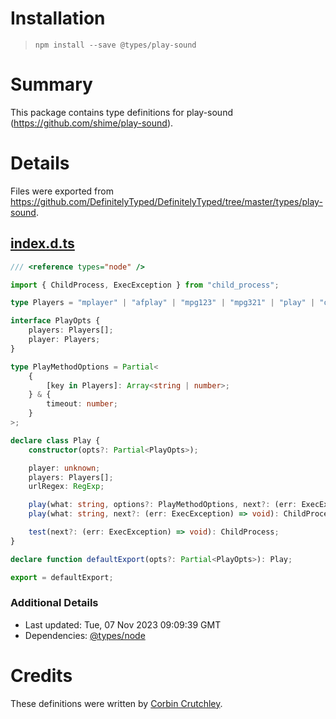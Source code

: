# Installation
> `npm install --save @types/play-sound`

# Summary
This package contains type definitions for play-sound (https://github.com/shime/play-sound).

# Details
Files were exported from https://github.com/DefinitelyTyped/DefinitelyTyped/tree/master/types/play-sound.
## [index.d.ts](https://github.com/DefinitelyTyped/DefinitelyTyped/tree/master/types/play-sound/index.d.ts)
````ts
/// <reference types="node" />

import { ChildProcess, ExecException } from "child_process";

type Players = "mplayer" | "afplay" | "mpg123" | "mpg321" | "play" | "omxplayer" | "aplay" | "cmdmp3";

interface PlayOpts {
    players: Players[];
    player: Players;
}

type PlayMethodOptions = Partial<
    {
        [key in Players]: Array<string | number>;
    } & {
        timeout: number;
    }
>;

declare class Play {
    constructor(opts?: Partial<PlayOpts>);

    player: unknown;
    players: Players[];
    urlRegex: RegExp;

    play(what: string, options?: PlayMethodOptions, next?: (err: ExecException) => void): ChildProcess;
    play(what: string, next?: (err: ExecException) => void): ChildProcess;

    test(next?: (err: ExecException) => void): ChildProcess;
}

declare function defaultExport(opts?: Partial<PlayOpts>): Play;

export = defaultExport;

````

### Additional Details
 * Last updated: Tue, 07 Nov 2023 09:09:39 GMT
 * Dependencies: [@types/node](https://npmjs.com/package/@types/node)

# Credits
These definitions were written by [Corbin Crutchley](https://github.com/crutchcorn).
